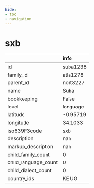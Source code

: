 ```yaml
---
hide:
- toc
- navigation
---
```

# sxb
|                      | info     |
|:---------------------|:---------|
| id                   | suba1238 |
| family_id            | atla1278 |
| parent_id            | nort3227 |
| name                 | Suba     |
| bookkeeping          | False    |
| level                | language |
| latitude             | -0.95719 |
| longitude            | 34.1033  |
| iso639P3code         | sxb      |
| description          | nan      |
| markup_description   | nan      |
| child_family_count   | 0        |
| child_language_count | 0        |
| child_dialect_count  | 0        |
| country_ids          | KE UG    |